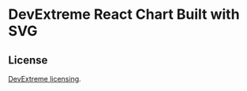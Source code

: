 # DevExtreme React Chart Built with SVG

## License

[DevExtreme licensing](https://js.devexpress.com/licensing/).
